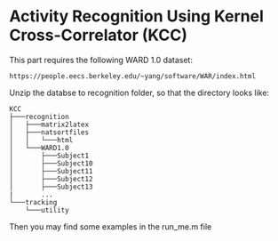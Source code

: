 # Activity Recognition Using Kernel Cross-Correlator (KCC)

This part requires the following WARD 1.0 dataset:

    https://people.eecs.berkeley.edu/~yang/software/WAR/index.html

Unzip the databse to recognition folder, so that the directory looks like:

    KCC
    ├───recognition
    │   ├───matrix2latex
    │   ├───natsortfiles
    │   │   └───html
    │   └───WARD1.0
    │       ├───Subject1
    │       ├───Subject10
    │       ├───Subject11
    │       ├───Subject12
    │       ├───Subject13
    |       ...
    └───tracking
        └───utility

Then you may find some examples in the run_me.m file
